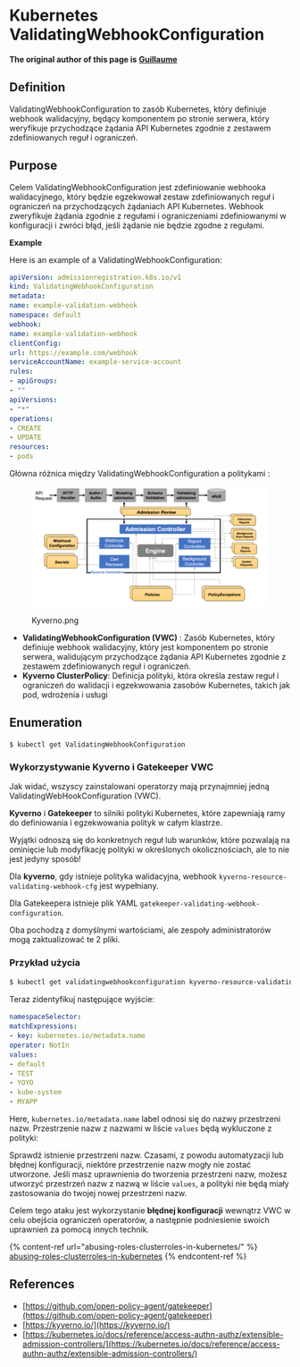 # Kubernetes ValidatingWebhookConfiguration

**The original author of this page is** [**Guillaume**](https://www.linkedin.com/in/guillaume-chapela-ab4b9a196)

## Definition

ValidatingWebhookConfiguration to zasób Kubernetes, który definiuje webhook walidacyjny, będący komponentem po stronie serwera, który weryfikuje przychodzące żądania API Kubernetes zgodnie z zestawem zdefiniowanych reguł i ograniczeń.

## Purpose

Celem ValidatingWebhookConfiguration jest zdefiniowanie webhooka walidacyjnego, który będzie egzekwował zestaw zdefiniowanych reguł i ograniczeń na przychodzących żądaniach API Kubernetes. Webhook zweryfikuje żądania zgodnie z regułami i ograniczeniami zdefiniowanymi w konfiguracji i zwróci błąd, jeśli żądanie nie będzie zgodne z regułami.

**Example**

Here is an example of a ValidatingWebhookConfiguration:
```yaml
apiVersion: admissionregistration.k8s.io/v1
kind: ValidatingWebhookConfiguration
metadata:
name: example-validation-webhook
namespace: default
webhook:
name: example-validation-webhook
clientConfig:
url: https://example.com/webhook
serviceAccountName: example-service-account
rules:
- apiGroups:
- ""
apiVersions:
- "*"
operations:
- CREATE
- UPDATE
resources:
- pods
```
Główna różnica między ValidatingWebhookConfiguration a politykami :&#x20;

<figure><img src="../../.gitbook/assets/Kyverno.png" alt=""><figcaption><p>Kyverno.png</p></figcaption></figure>

* **ValidatingWebhookConfiguration (VWC)** : Zasób Kubernetes, który definiuje webhook walidacyjny, który jest komponentem po stronie serwera, walidującym przychodzące żądania API Kubernetes zgodnie z zestawem zdefiniowanych reguł i ograniczeń.
* **Kyverno ClusterPolicy**: Definicja polityki, która określa zestaw reguł i ograniczeń do walidacji i egzekwowania zasobów Kubernetes, takich jak pod, wdrożenia i usługi

## Enumeration
```
$ kubectl get ValidatingWebhookConfiguration
```
### Wykorzystywanie Kyverno i Gatekeeper VWC

Jak widać, wszyscy zainstalowani operatorzy mają przynajmniej jedną ValidatingWebHookConfiguration (VWC).

**Kyverno** i **Gatekeeper** to silniki polityki Kubernetes, które zapewniają ramy do definiowania i egzekwowania polityk w całym klastrze.

Wyjątki odnoszą się do konkretnych reguł lub warunków, które pozwalają na ominięcie lub modyfikację polityki w określonych okolicznościach, ale to nie jest jedyny sposób!

Dla **kyverno**, gdy istnieje polityka walidacyjna, webhook `kyverno-resource-validating-webhook-cfg` jest wypełniany.

Dla Gatekeepera istnieje plik YAML `gatekeeper-validating-webhook-configuration`.

Oba pochodzą z domyślnymi wartościami, ale zespoły administratorów mogą zaktualizować te 2 pliki.

### Przykład użycia
```bash
$ kubectl get validatingwebhookconfiguration kyverno-resource-validating-webhook-cfg -o yaml
```
Teraz zidentyfikuj następujące wyjście:
```yaml
namespaceSelector:
matchExpressions:
- key: kubernetes.io/metadata.name
operator: NotIn
values:
- default
- TEST
- YOYO
- kube-system
- MYAPP
```
Here, `kubernetes.io/metadata.name` label odnosi się do nazwy przestrzeni nazw. Przestrzenie nazw z nazwami w liście `values` będą wykluczone z polityki:

Sprawdź istnienie przestrzeni nazw. Czasami, z powodu automatyzacji lub błędnej konfiguracji, niektóre przestrzenie nazw mogły nie zostać utworzone. Jeśli masz uprawnienia do tworzenia przestrzeni nazw, możesz utworzyć przestrzeń nazw z nazwą w liście `values`, a polityki nie będą miały zastosowania do twojej nowej przestrzeni nazw.

Celem tego ataku jest wykorzystanie **błędnej konfiguracji** wewnątrz VWC w celu obejścia ograniczeń operatorów, a następnie podniesienie swoich uprawnień za pomocą innych technik.

{% content-ref url="abusing-roles-clusterroles-in-kubernetes/" %}
[abusing-roles-clusterroles-in-kubernetes](abusing-roles-clusterroles-in-kubernetes/)
{% endcontent-ref %}

## References

* [https://github.com/open-policy-agent/gatekeeper](https://github.com/open-policy-agent/gatekeeper)
* [https://kyverno.io/](https://kyverno.io/)
* [https://kubernetes.io/docs/reference/access-authn-authz/extensible-admission-controllers/](https://kubernetes.io/docs/reference/access-authn-authz/extensible-admission-controllers/)
